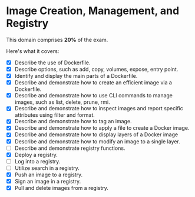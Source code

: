 # Image Creation, Management, and Registry

This domain comprises **20%** of the exam.

Here's what it covers:

- [x] Describe the use of Dockerfile.
- [x] Describe options, such as add, copy, volumes, expose, entry point.
- [x] Identify and display the main parts of a Dockerfile.
- [x] Describe and demonstrate how to create an efficient image via a Dockerfile.
- [x] Describe and demonstrate how to use CLI commands to manage images, such as list, delete, prune, rmi.
- [x] Describe and demonstrate how to inspect images and report specific attributes using filter and format.
- [x] Describe and demonstrate how to tag an image.
- [x] Describe and demonstrate how to apply a file to create a Docker image.
- [x] Describe and demonstrate how to display layers of a Docker image
- [x] Describe and demonstrate how to modify an image to a single layer.
- [ ] Describe and demonstrate registry functions.
- [x] Deploy a registry.
- [ ] Log into a registry.
- [ ] Utilize search in a registry.
- [x] Push an image to a registry.
- [x] Sign an image in a registry.
- [x] Pull and delete images from a registry.
